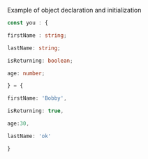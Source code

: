 Example of object declaration and initialization
``` typescript
const you : {

firstName : string;

lastName: string;

isReturning: boolean;

age: number;

} = {

firstName: 'Bobby',

isReturning: true,

age:30,

lastName: 'ok'

}
```